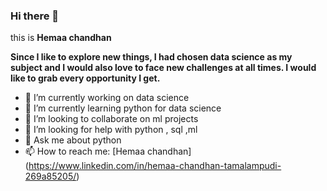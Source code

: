 ### Hi there 👋 
this is **Hemaa chandhan**

**Since I like to explore new things, I had chosen data science as my subject and I would also love to face new challenges at all times. I would like to grab every opportunity I get.** 

- 🔭 I’m currently working on data science
- 🌱 I’m currently learning python for data science
- 👯 I’m looking to collaborate on ml projects
- 🤔 I’m looking for help with python , sql ,ml
- 💬 Ask me about python
- 📫 How to reach me: [Hemaa chandhan] (https://www.linkedin.com/in/hemaa-chandhan-tamalampudi-269a85205/)


